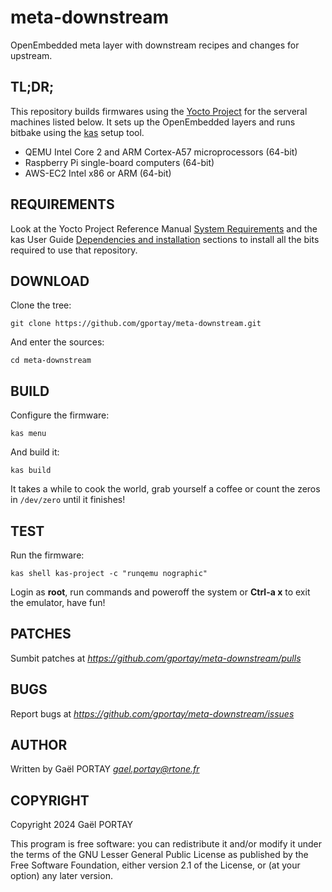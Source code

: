 # meta-downstream

OpenEmbedded meta layer with downstream recipes and changes for upstream.

## TL;DR;

This repository builds firmwares using the [Yocto Project] for the serveral
machines listed below. It sets up the OpenEmbedded layers and runs bitbake
using the [kas] setup tool.

 - QEMU Intel Core 2 and ARM Cortex-A57 microprocessors (64-bit)
 - Raspberry Pi single-board computers (64-bit)
 - AWS-EC2 Intel x86 or ARM (64-bit)

## REQUIREMENTS

Look at the Yocto Project Reference Manual [System Requirements] and the kas
User Guide [Dependencies and installation] sections to install all the bits
required to use that repository.

## DOWNLOAD

Clone the tree:

	git clone https://github.com/gportay/meta-downstream.git

And enter the sources:

	cd meta-downstream

## BUILD

Configure the firmware:

	kas menu

And build it:

	kas build

It takes a while to cook the world, grab yourself a coffee or count the zeros
in `/dev/zero` until it finishes!

## TEST

Run the firmware:

	kas shell kas-project -c "runqemu nographic"

Login as **root**, run commands and poweroff the system or **Ctrl-a x** to exit
the emulator, have fun!

## PATCHES

Sumbit patches at *https://github.com/gportay/meta-downstream/pulls*

## BUGS

Report bugs at *https://github.com/gportay/meta-downstream/issues*

## AUTHOR

Written by Gaël PORTAY *gael.portay@rtone.fr*

## COPYRIGHT

Copyright 2024 Gaël PORTAY

This program is free software: you can redistribute it and/or modify it under
the terms of the GNU Lesser General Public License as published by the Free
Software Foundation, either version 2.1 of the License, or (at your option) any
later version.

[Dependencies and installation]: https://kas.readthedocs.io/en/next/userguide/getting-started.html#dependencies-installation
[System Requirements]: https://docs.yoctoproject.org/dev/ref-manual/system-requirements.html
[Yocto Project]: https://docs.yoctoproject.org/brief-yoctoprojectqs/index.html
[kas]: https://kas.readthedocs.io/en/latest/

